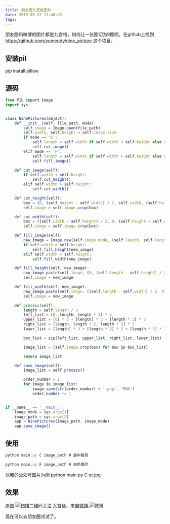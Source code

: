 ```yaml
---
title: 朋友圈九宫格图片
date: 2019-05-22 11:48:45
tags:
---
```


朋友圈和微博的图片都是九宫格，如何让一张图切为9图呢，在github上找到 https://github.com/yumendy/nine_picture 这个项目。
## 安装pil
pip install pillow
## 源码
```js
from PIL import Image
import sys


class NinePictures(object):
    def __init__(self, file_path, mode):
        self.image = Image.open(file_path)
        self.width, self.height = self.image.size
        if mode == 'C':
            self.length = self.width if self.width < self.height else self.height
            self.cut_image()
        elif mode == 'F':
            self.length = self.width if self.width > self.height else self.height
            self.fill_image()

    def cut_image(self):
        if self.width < self.height:
            self.cut_height()
        elif self.width > self.height:
            self.cut_width()

    def cut_height(self):
        box = (0, (self.height - self.width) / 2, self.width, (self.height + self.width) / 2)
        self.image = self.image.crop(box)

    def cut_width(self):
        box = ((self.width - self.height) / 2, 0, (self.height + self.width) / 2, self.height)
        self.image = self.image.crop(box)

    def fill_image(self):
        new_image = Image.new(self.image.mode, (self.length, self.length), color='white')
        if self.width > self.height:
            self.fill_height(new_image)
        elif self.width < self.height:
            self.fill_width(new_image)

    def fill_height(self, new_image):
        new_image.paste(self.image, (0, (self.length - self.height) / 2))
        self.image = new_image

    def fill_width(self, new_image):
        new_image.paste(self.image, ((self.length - self.width) / 2, 0))
        self.image = new_image

    def process(self):
        length = self.length / 3
        left_list = [0, length, length * 2] * 3
        upper_list = [0] * 3 + [length] * 3 + [length * 2] * 3
        right_list = [length, length * 2, length * 3] * 3
        lower_list = [length] * 3 + [length * 2] * 3 + [length * 3] * 3

        box_list = zip(left_list, upper_list, right_list, lower_list)

        image_list = [self.image.crop(box) for box in box_list]

        return image_list

    def save_image(self):
        image_list = self.process()

        order_number = 1
        for image in image_list:
            image.save(str(order_number) + '.png', 'PNG')
            order_number += 1


if __name__ == '__main__':
    image_mode = sys.argv[1]
    image_path = sys.argv[2]
    app = NinePictures(image_path, image_mode)
    app.save_image()
```
## 使用
```js
python main.py C image_path # 居中裁剪

python main.py F image_path # 白色填充

```
以我的公众号图片为例 python main.py C qr.jpg
## 效果
原图
 ![扫描二维码关注](https://upload-images.jianshu.io/upload_images/17817191-6e0079f95d4c0338.jpg?imageMogr2/auto-orient/strip%7CimageView2/2/w/1240)
九宫格，来自[微博 ](https://weibo.com/2717930601/HtQyXhfTk?ref=home)
![微博](https://upload-images.jianshu.io/upload_images/17817191-1c95013b8ee416b5.png?imageMogr2/auto-orient/strip%7CimageView2/2/w/1240)

现在可以去朋友圈试试了。
